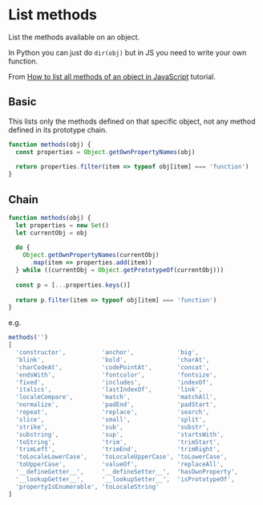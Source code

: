 # List methods

List the methods available on an object.

In Python you can just do `dir(obj)` but in JS you need to write your own function.


From [How to list all methods of an object in JavaScript](https://flaviocopes.com/how-to-list-object-methods-javascript/) tutorial.


## Basic

This lists only the methods defined on that specific object, not any method defined in its prototype chain.

```javascript
function methods(obj) { 
  const properties = Object.getOwnPropertyNames(obj) 
  
  return properties.filter(item => typeof obj[item] === 'function')
}
```


## Chain

```javascript
function methods(obj) {
  let properties = new Set()
  let currentObj = obj
  
  do {
    Object.getOwnPropertyNames(currentObj)
      .map(item => properties.add(item))
  } while ((currentObj = Object.getPrototypeOf(currentObj)))
  
  const p = [...properties.keys()]
  
  return p.filter(item => typeof obj[item] === 'function')
}
```

e.g.

```javascript
methods('')
[
  'constructor',          'anchor',            'big',
  'blink',                'bold',              'charAt',
  'charCodeAt',           'codePointAt',       'concat',
  'endsWith',             'fontcolor',         'fontsize',
  'fixed',                'includes',          'indexOf',
  'italics',              'lastIndexOf',       'link',
  'localeCompare',        'match',             'matchAll',
  'normalize',            'padEnd',            'padStart',
  'repeat',               'replace',           'search',
  'slice',                'small',             'split',
  'strike',               'sub',               'substr',
  'substring',            'sup',               'startsWith',
  'toString',             'trim',              'trimStart',
  'trimLeft',             'trimEnd',           'trimRight',
  'toLocaleLowerCase',    'toLocaleUpperCase', 'toLowerCase',
  'toUpperCase',          'valueOf',           'replaceAll',
  '__defineGetter__',     '__defineSetter__',  'hasOwnProperty',
  '__lookupGetter__',     '__lookupSetter__',  'isPrototypeOf',
  'propertyIsEnumerable', 'toLocaleString'
]
```
